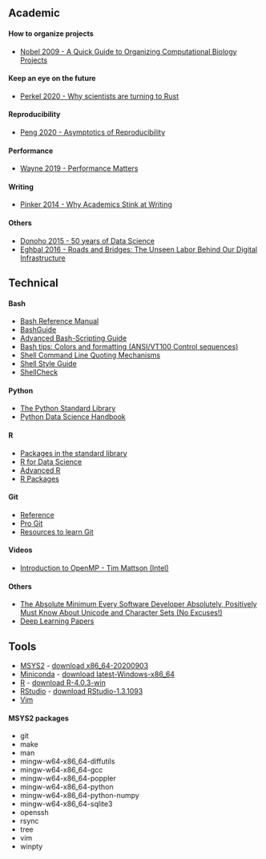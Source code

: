 ## Academic

#### How to organize projects
- [Nobel 2009 - A Quick Guide to Organizing Computational Biology Projects](https://doi.org/10.1371/journal.pcbi.1000424)  

#### Keep an eye on the future
- [Perkel 2020 - Why scientists are turning to Rust](https://www.nature.com/articles/d41586-020-03382-2)  

#### Reproducibility
- [Peng 2020 - Asymptotics of Reproducibility](https://simplystatistics.org/2020/04/30/asymptotics-of-reproducibility/)  

#### Performance
- [Wayne 2019 - Performance Matters](https://www.hillelwayne.com/post/performance-matters/)  

#### Writing
- [Pinker 2014 - Why Academics Stink at Writing](https://stevenpinker.com/files/pinker/files/why_academics_stink_at_writing.pdf)  

#### Others
- [Donoho 2015 - 50 years of Data Science](https://courses.csail.mit.edu/18.337/2015/docs/50YearsDataScience.pdf)  
- [Eghbal 2016 - Roads and Bridges: The Unseen Labor Behind Our Digital Infrastructure](https://www.fordfoundation.org/media/2976/roads-and-bridges-the-unseen-labor-behind-our-digital-infrastructure.pdf)  



## Technical

#### Bash
- [Bash Reference Manual](http://www.gnu.org/savannah-checkouts/gnu/bash/manual/bash.html)  
- [BashGuide](http://mywiki.wooledge.org/BashGuide)  
- [Advanced Bash-Scripting Guide](http://www6.uniovi.es/LDP/LDP/abs/html/abs-guide.html)  
- [Bash tips: Colors and formatting (ANSI/VT100 Control sequences)](https://misc.flogisoft.com/bash/tip_colors_and_formatting)  
- [Shell Command Line Quoting Mechanisms](http://teaching.idallen.com/cst8207/13w/notes/440_quotes.html)  
- [Shell Style Guide](https://google.github.io/styleguide/shellguide.html)  
- [ShellCheck](https://www.shellcheck.net/)  

#### Python
- [The Python Standard Library](https://docs.python.org/3/library/)  
- [Python Data Science Handbook](https://jakevdp.github.io/PythonDataScienceHandbook/)  

#### R
- [Packages in the standard library](https://stat.ethz.ch/R-manual/R-devel/doc/html/packages.html)  
- [R for Data Science](https://r4ds.had.co.nz/index.html)  
- [Advanced R](https://adv-r.hadley.nz/)  
- [R Packages](https://r-pkgs.org/)  

#### Git
- [Reference](https://www.git-scm.com/docs)  
- [Pro Git](https://git-scm.com/book/en/v2)  
- [Resources to learn Git](http://try.github.io/)  

#### Videos
- [Introduction to OpenMP - Tim Mattson (Intel)](https://www.youtube.com/playlist?list=PLLX-Q6B8xqZ8n8bwjGdzBJ25X2utwnoEG)  

#### Others
- [The Absolute Minimum Every Software Developer Absolutely, Positively Must Know About Unicode and Character Sets (No Excuses!)](https://www.joelonsoftware.com/2003/10/08/the-absolute-minimum-every-software-developer-absolutely-positively-must-know-about-unicode-and-character-sets-no-excuses/)  
- [Deep Learning Papers](https://github.com/terryum/awesome-deep-learning-papers)  



## Tools
- [MSYS2](https://www.msys2.org/) - [download x86_64-20200903](http://repo.msys2.org/distrib/x86_64/msys2-base-x86_64-20200903.tar.xz)  
- [Miniconda](https://docs.conda.io/en/latest/miniconda.html) - [download latest-Windows-x86_64](https://repo.anaconda.com/miniconda/Miniconda3-latest-Windows-x86_64.exe)  
- [R](https://www.r-project.org/) - [download R-4.0.3-win](https://cran.r-project.org/bin/windows/base/R-4.0.3-win.exe)  
- [RStudio](https://rstudio.com/) - [download RStudio-1.3.1093](https://download1.rstudio.org/desktop/windows/RStudio-1.3.1093.zip)  
- [Vim](https://www.vim.org/)  

#### MSYS2 packages
- git
- make
- man
- mingw-w64-x86_64-diffutils
- mingw-w64-x86_64-gcc
- mingw-w64-x86_64-poppler
- mingw-w64-x86_64-python
- mingw-w64-x86_64-python-numpy
- mingw-w64-x86_64-sqlite3
- openssh
- rsync
- tree
- vim
- winpty
